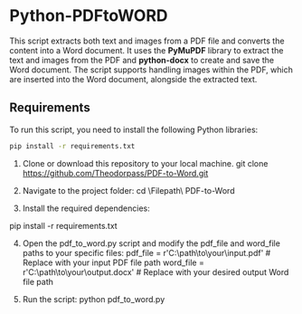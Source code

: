 # Python-PDFtoWORD


This script extracts both text and images from a PDF file and converts the content into a Word document. It uses the **PyMuPDF** library to extract the text and images from the PDF and **python-docx** to create and save the Word document. The script supports handling images within the PDF, which are inserted into the Word document, alongside the extracted text.

## Requirements

To run this script, you need to install the following Python libraries:

```bash
pip install -r requirements.txt
```

1)   Clone or download this repository to your local machine.
git clone https://github.com/Theodorpass/PDF-to-Word.git


2)   Navigate to the project folder:
cd \Filepath\ PDF-to-Word


3) Install the required dependencies:

pip install -r requirements.txt


4)   Open the pdf_to_word.py script and modify the pdf_file and word_file paths to your specific files:
  pdf_file = r'C:\path\to\your\input.pdf'  # Replace with your input PDF file path
  word_file = r'C:\path\to\your\output.docx'  # Replace with your desired output Word file path


5)   Run the script:
    python pdf_to_word.py
